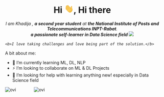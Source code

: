<h1 align="center">Hi <img src="https://raw.githubusercontent.com/ABSphreak/ABSphreak/master/gifs/Hi.gif" width="30px">, Hi there </h1>

<p align="center">
  <em>
    I am Khadija , <b>a second year student</b> at <b>the National Institute of Posts and Telecommunications INPT-Rabat</b>. <br>
    <b>a passionate self-learner in Data Science field</b> <img src="https://github.com/TheDudeThatCode/TheDudeThatCode/blob/master/Assets/Developer.gif" width="30px"> 
     
    <b>I love taking challenges and love being part of the solution.</b>
  </em> 
  </p>


A bit about me:

- 🌱 I’m currently learning ML, DL, NLP
- ⚡ I’m looking to collaborate on ML & DL Projects
- 🤔 I’m looking for help with learning anything new! especially in Data Science field


<p><img align="left" src="https://github-readme-stats.vercel.app/api/top-langs?username=Khadija-BOUAG&show_icons=true&locale=en&layout=compact&theme=chartreuse-white" alt="ovi" /></p>
<p>&nbsp;<img align="right" src="https://github-readme-stats.vercel.app/api?username=Khadija-BOUAG&show_icons=true&locale=en&theme=chartreuse-white" alt="ovi" width="410" /></p>
<br><br><br><br><br>


